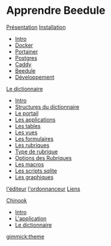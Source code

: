 # Apprendre Beedule

[Présentation](presentation/_index.md)
[Installation]()

* [Intro](installation/_index.md)
* [Docker](installation/docker.md)
* [Portainer](installation/portainer.md)
* [Postgres](installation/postgres.md)
* [Caddy](installation/caddy.md)
* [Beedule](installation/beedule.md)
* [Développement](installation/developpement.md)

[Le dictionnaire]()

* [Intro](dictionnaire/_index.md)
* [Structures du dictionnaire](dictionnaire/structures.md)
* [Le portail](dictionnaire/portail.md)
* [Les applications](dictionnaire/application.md)
* [Les tables](dictionnaire/tables.md)
* [Les vues](dictionnaire/vues.md)
* [Les formulaires](dictionnaire/formulaires.md)
* [Les rubriques](dictionnaire/rubriques.md)
* [Type de rubrique](dictionnaire/types-rubrique.md)
* [Options des Rubriques](dictionnaire/options-rubrique.md)
* [Les macros](dictionnaire/macros.md)
* [Les scripts sqlite](dictionnaire/scripts.md)
* [Les graphiques](dictionnaire/chart.md)

[l'éditeur](editeur/_index.md)
[l'ordonnanceur](ordonnanceur/_index.md)
[Liens](liens.md)

[Chinook]()

* [Intro](chinook/_index.md)
* [L'application](chinook/application.md)
* [Le dictionnaire](chinook/dictionnaire.md)

[gimmick:theme](flatly)

